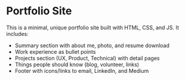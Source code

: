 # Portfolio Site

This is a minimal, unique portfolio site built with HTML, CSS, and JS. It includes:

- Summary section with about me, photo, and resume download
- Work experience as bullet points
- Projects section (UX, Product, Technical) with detail pages
- Things people should know (blog, volunteer, links)
- Footer with icons/links to email, LinkedIn, and Medium

